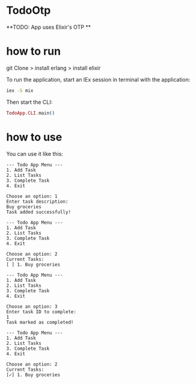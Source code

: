 # TodoOtp

**TODO: App uses Elixir's OTP **

# how to run
git Clone > install erlang > install elixir

To run the application, start an IEx session in terminal
with the application:
```bash
iex -S mix
```

Then start the CLI:
```elixir
TodoApp.CLI.main()
```

# how to use

You can use it like this:
```
--- Todo App Menu ---
1. Add Task
2. List Tasks
3. Complete Task
4. Exit

Choose an option: 1
Enter task description:
Buy groceries
Task added successfully!

--- Todo App Menu ---
1. Add Task
2. List Tasks
3. Complete Task
4. Exit

Choose an option: 2
Current Tasks:
[ ] 1. Buy groceries

--- Todo App Menu ---
1. Add Task
2. List Tasks
3. Complete Task
4. Exit

Choose an option: 3
Enter task ID to complete:
1
Task marked as completed!

--- Todo App Menu ---
1. Add Task
2. List Tasks
3. Complete Task
4. Exit

Choose an option: 2
Current Tasks:
[✓] 1. Buy groceries
```
